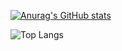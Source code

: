 
[![Anurag's GitHub stats](https://github-readme-stats.vercel.app/api?username=slyvalomas
)](https://github.com/slyvalomas/github-readme-stats)

![Top Langs](https://github-readme-stats.vercel.app/api/top-langs/?username=slyvalomas&layout=compact)

